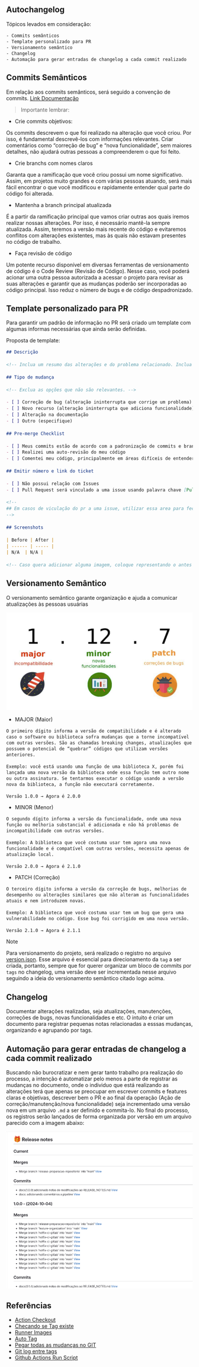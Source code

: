 ## Autochangelog

Tópicos levados em consideração:

```
- Commits semânticos
- Template personalizado para PR
- Versionamento semântico
- Changelog
- Automação para gerar entradas de changelog a cada commit realizado
```

## Commits Semânticos

Em relação aos commits semânticos, será seguido a convenção de commits.
[Link Documentação](link)

> Importante lembrar:

- Crie commits objetivos:

Os commits descrevem o que foi realizado na alteração que você criou. Por isso, é fundamental descrevê-los com informações relevantes. Criar comentários como “correção de bug” e “nova funcionalidade”, sem maiores detalhes, não ajudará outras pessoas a compreenderem o que foi feito.

- Crie branchs com nomes claros

Garanta que a ramificação que você criou possui um nome significativo. Assim, em projetos muito grandes e com várias pessoas atuando, será mais fácil encontrar o que você modificou e rapidamente entender qual parte do código foi alterada.

- Mantenha a branch principal atualizada

É a partir da ramificação principal que vamos criar outras aos quais iremos realizar nossas alterações. Por isso, é necessário mantê-la sempre atualizada. Assim, teremos a versão mais recente do código e evitaremos conflitos com alterações existentes, mas às quais não estavam presentes no código de trabalho.

- Faça revisão de código

Um potente recurso disponível em diversas ferramentas de versionamento de código é o Code Review (Revisão de Código). Nesse caso, você poderá acionar uma outra pessoa autorizada a acessar o projeto para revisar as suas alterações e garantir que as mudanças poderão ser incorporadas ao código principal. Isso reduz o número de bugs e de código despadronizado. 

## Template personalizado para PR

Para garantir um padrão de informação no PR será criado um template com algumas informas necessárias que ainda serão definidas.

Proposta de template:

```md
## Descrição

<!-- Inclua um resumo das alterações e do problema relacionado. Inclua também motivação e contexto relevantes. Liste todas as dependências necessárias para essa alteração. -->

## Tipo de mudança

<!-- Exclua as opções que não são relevantes. -->

- [ ] Correção de bug (alteração ininterrupta que corrige um problema)
- [ ] Novo recurso (alteração ininterrupta que adiciona funcionalidade)
- [ ] Alteração na documentação
- [ ] Outro (especifique)

## Pre-merge Checklist

- [ ] Meus commits estão de acordo com a padronização de commits e branchs estabelecidos. [Gitflow]
- [ ] Realizei uma auto-revisão do meu código
- [ ] Comentei meu código, principalmente em áreas difíceis de entender

## Emitir número e link do ticket

- [ ] Não possui relação com Issues 
- [ ] Pull Request será vinculado a uma issue usando palavra chave [Pull request vinculado a uma issue]

<!--
## Em casos de viculação do pr a uma issue, utilizar essa area para fechamento.
-->

## Screenshots

| Before | After |
| ------ | ----- |
| N/A  | N/A |

<!-- Caso quera adicionar alguma imagem, coloque representando o antes e depois substituindo "N/A">
```

## Versionamento Semântico

O versionamento semântico garante organização e ajuda a comunicar atualizações às pessoas usuárias

<p align="center">
  <img alt="VERSIONAMENTO" src="data/version.png">
</p>

- MAJOR (Maior)

```
O primeiro dígito informa a versão de compatibilidade e é alterado caso o software ou biblioteca sofra mudanças que a torne incompatível com outras versões. São as chamadas breaking changes, atualizações que possuem o potencial de “quebrar” códigos que utilizam versões anteriores.

Exemplo: você está usando uma função de uma biblioteca X, porém foi lançada uma nova versão da biblioteca onde essa função tem outro nome ou outra assinatura. Se tentarmos executar o código usando a versão nova da biblioteca, a função não executará corretamente.

Versão 1.0.0 → Agora é 2.0.0
```

- MINOR (Menor)

```
O segundo dígito informa a versão da funcionalidade, onde uma nova função ou melhoria substancial é adicionada e não há problemas de incompatibilidade com outras versões.

Exemplo: A biblioteca que você costuma usar tem agora uma nova funcionalidade e é compatível com outras versões, necessita apenas de atualização local.

Versão 2.0.0 → Agora é 2.1.0
```

- PATCH (Correção)

```
O terceiro dígito informa a versão da correção de bugs, melhorias de desempenho ou alterações similares que não alteram as funcionalidades atuais e nem introduzem novas.

Exemplo: A biblioteca que você costuma usar tem um bug que gera uma vulnerabilidade no código. Esse bug foi corrigido em uma nova versão.

Versão 2.1.0 → Agora é 2.1.1
```

>[!NOTE]
> Para versionamento do projeto, será realizado o registro no arquivo [version.json](https://github.com/leoviana00/config-repo-base-autochangelog/blob/main/version.json). Esse arquivo é essencial para direcionamento da `tag` a ser criada, portanto, sempre que for querer organizar um bloco de commits por `tags` no changelog, uma versão deve ser incrementada nesse arquivo seguindo a ideia do versionamento semântico citado logo acima. 

## Changelog

Documentar alterações realizadas, seja atualizações, manutenções, correções de bugs, novas funcionalidades e etc. O intuito é criar um documento para registrar pequenas notas relacionadas a esssas mudanças, organizando e agrupando por tags. 

## Automação para gerar entradas de changelog a cada commit realizado

Buscando não burocratizar e nem gerar tanto trabalho pra realização do processo, a intenção é automatizar pelo menos a parte de registrar as mudanças no documento, onde o individuo que está realizando as alterações terá que apenas se preocupar em escrever commits e features claras e objetivas, descrever bem o PR e ao final da operação (Ação de correção/manutenção/nova funcionalidade) seja incrementado uma versão nova em um arquivo `.md` a ser definido e commita-lo. No final do processo, os registros serão lançados de forma organizada por versão em um arquivo parecido com a imagem abaixo:

<p align="center">
  <img alt="CHANGELOG" src="data/changelog.png">
</p>

## Referências

- [Action Checkout](https://github.com/actions/checkout)
- [Checando se Tag existe](https://stackoverflow.com/questions/17790123/shell-check-if-a-git-tag-exists-in-an-if-else-statement)
- [Runner Images](https://github.com/actions/runner-images)
- [Auto Tag](https://stackoverflow.com/questions/69507324/gitlab-ci-cd-auto-tagging-release)
- [Pegar todas as mudanças no GIT](https://stackoverflow.com/questions/7387612/git-changelog-how-to-get-all-changes-up-to-a-specific-tag)
- [Git log entre tags](https://stackoverflow.com/questions/8136178/git-log-between-tags)
- [Github Actions Run Script](https://stackoverflow.com/questions/65609835/run-a-bash-script-located-in-public-folder-github-actions)

